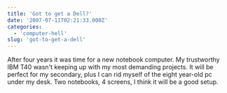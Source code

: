 ```yaml
---
title: 'Got to get a Dell?'
date: '2007-07-11T02:21:33.000Z'
categories:
  - 'computer-hell'
slug: 'got-to-get-a-dell'
---
```


After four years it was time for a new notebook computer. My trustworthy IBM T40 wasn't keeping up with my most demanding projects. It will be perfect for my secondary, plus I can rid myself of the eight year-old pc under my desk. Two notebooks, 4 screens, I think it will be a good setup.
